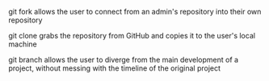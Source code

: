 git fork allows the user to connect from an admin's repository into their own repository

git clone grabs the repository from GitHub and copies it to the user's local machine

git branch allows the user to diverge from the main development of a project, without messing with the timeline of the
original project
